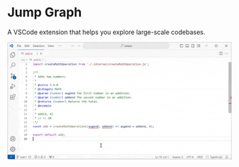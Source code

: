 # Jump Graph

A VSCode extension that helps you explore large-scale codebases.

![Preview](./preview.gif)

